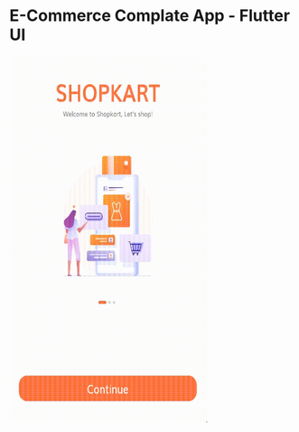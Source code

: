 # E-Commerce Complate App - Flutter UI 









<!-- ![Preview](/intro.gif=250x250) -->

<img src="/intro.gif" width="350" height="650"/>
